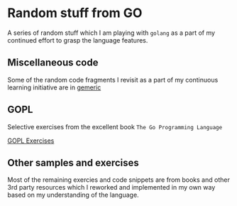 # Random stuff from GO

A series of random stuff which I am playing with `golang` as a part of my continued effort to grasp the language features.

## Miscellaneous code

Some of the random code fragments I revisit as a part of my continuous learning initiative are in [gemeric](https://github.com/fpdevil/goprog/tree/master/random-stuff/generic)

## GOPL

Selective exercises from the excellent book `The Go Programming Language`

[GOPL Exercises](https://github.com/fpdevil/goprog/blob/master/random-stuff/gopl)

## Other samples and exercises

Most of the remaining exercies and code snippets are from books and other 3rd party resources which I reworked and implemented in my own way based on my understanding of the language.

